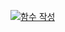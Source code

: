 [![함수 작성](https://img.youtube.com/vi/rbWSTXBYNFA/0.jpg)](https://www.youtube.com/watch?v=rbWSTXBYNFA)